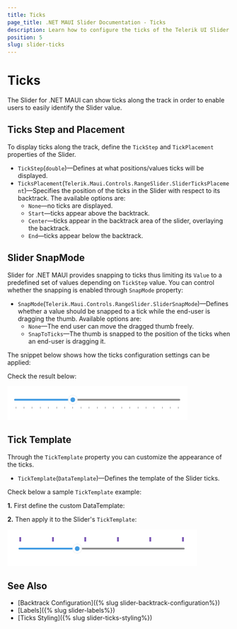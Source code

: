```yaml
---
title: Ticks
page_title: .NET MAUI Slider Documentation - Ticks
description: Learn how to configure the ticks of the Telerik UI Slider for .NET MAUI. Choose where to place the ticks and choose if your slider will snap to them.
position: 5
slug: slider-ticks
---
```


# Ticks

The Slider for .NET MAUI can show ticks along the track in order to enable users to easily identify the Slider value.

## Ticks Step and Placement

To display ticks along the track, define the `TickStep` and `TickPlacement` properties of the Slider.

* `TickStep`(`double`)&mdash;Defines at what positions/values ticks will be displayed.
* `TicksPlacement`(`Telerik.Maui.Controls.RangeSlider.SliderTicksPlacement`)&mdash;Specifies the position of the ticks in the Slider with respect to its backtrack. The available options are:
    * `None`&mdash;no ticks are displayed.
    * `Start`&mdash;ticks appear above the backtrack.
    * `Center`&mdash;ticks appear in the backtrack area of the slider, overlaying the backtrack.
    * `End`&mdash;ticks appear below the backtrack.

## Slider SnapMode

Slider for .NET MAUI provides snapping to ticks thus limiting its `Value` to a predefined set of values depending on `TickStep` value. You can control whether the snapping is enabled through `SnapMode` property:

* `SnapMode`(`Telerik.Maui.Controls.RangeSlider.SliderSnapMode`)&mdash;Defines whether a value should be snapped to a tick while the end-user is dragging the thumb. Available options are:
    * `None`&mdash;The end user can move the dragged thumb freely.
    * `SnapToTicks`&mdash;The thumb is snapped to the position of the ticks when an end-user is dragging it.

The snippet below shows how the ticks configuration settings can be applied:

<snippet id='slider-ticks-settings' />

Check the result below:

![Telerik Slider for .NET MAUI Ticks](images/slider-ticks-settings.png)

## Tick Template

Through the `TickTemplate` property you can customize the appearance of the ticks.

* `TickTemplate`(`DataTemplate`)&mdash;Defines the template of the Slider ticks.

Check below a sample `TickTemplate` example:

**1.** First define the custom DataTemplate:

<snippet id='slider-ticks-ticktemplate-datatemplate' />

**2.** Then apply it to the Slider's `TickTemplate`:

<snippet id='slider-ticks-ticktemplate-xaml' />

![Telerik Slider for .NET MAUI Ticks Template](images/slider-ticks-template.png)

## See Also

- [Backtrack Configuration]({% slug slider-backtrack-configuration%})
- [Labels]({% slug slider-labels%})
- [Ticks Styling]({% slug slider-ticks-styling%})
